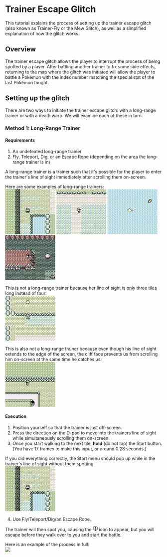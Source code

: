 # Trainer Escape Glitch

This tutorial explains the process of setting up the trainer escape glitch (also known as Trainer-Fly or the Mew Glitch), as well as a simplified explanation of how the glitch works.

## Overview
The trainer escape glitch allows the player to interrupt the process of being spotted by a player. After battling another trainer to fix some side effects, returning to the map where the glitch was initiated will allow the player to battle a Pokémon with the index number matching the special stat of the last Pokémon fought.

## Setting up the glitch
There are two ways to initiate the trainer escape glitch: with a long-range trainer or with a death warp. We will examine each of these in turn.

### Method 1: Long-Range Trainer
#### Requirements
1. An undefeated long-range trainer
2. Fly, Teleport, Dig, or an Escape Rope (depending on the area the long-range trainer is in)

A long-range trainer is a trainer such that it's possible for the player to enter the trainer's line of sight immediately after scrolling them on-screen.

Here are some examples of long-range trainers:  
<img src=long_range_trainer_1.gif>
<img src=long_range_trainer_2.gif>
<img src=long_range_trainer_3.gif>
<img src=long_range_trainer_4.gif>

This is not a long-range trainer because her line of sight is only three tiles long instead of four:  
<img src=not_long_range_trainer_1.gif>

This is also not a long-range trainer because even though his line of sight extends to the edge of the screen, the cliff face prevents us from scrolling him on-screen at the same time he catches us:  
<img src=not_long_range_trainer_2.gif>

#### Execution
1. Position yourself so that the trainer is just off-screen.
2. Press the direction on the D-pad to move into the trainers line of sight while simultaneously scrolling them on-screen.
3. Once you start walking to the next tile, **hold** (do not tap) the Start button. (You have 17 frames to make this input, or around 0.28 seconds.)

If you did everything correctly, the Start menu should pop up while in the trainer's line of sight without them spotting:  
<img src=trainer_fly_1.gif>

4. Use Fly/Teleport/Dig/an Escape Rope.

The trainer will then spot you, causing the <img src=exclamation.png> icon to appear, but you will escape before they walk over to you and start the battle.

Here is an example of the process in full:  
<img src=trainer_fly_2.gif>
